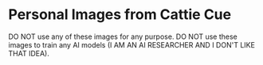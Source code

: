 # Personal Images from Cattie Cue
DO NOT use any of these images for any purpose.
DO NOT use these images to train any AI models (I AM AN AI RESEARCHER AND I DON'T LIKE THAT IDEA).
